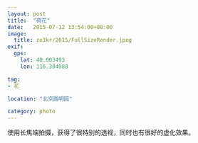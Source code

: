 ```yaml
---
layout: post
title:  "荷花"
date:   2015-07-12 13:54:00+08:00
image:
  title: ze3kr/2015/FullSizeRender.jpeg
exif:
  gps:
    lat: 40.003493
    lon: 116.304988

tag:
- 花

location: "北京圆明园"

category: photo
---
```

使用长焦端拍摄，获得了很特别的透视，同时也有很好的虚化效果。
